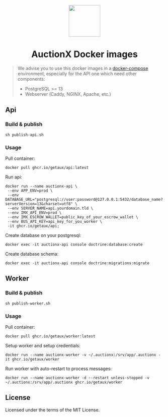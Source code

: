 <p align="center">
    <img width="100" src="https://user-images.githubusercontent.com/1866496/173375782-cf5bcb4e-8e7d-4e0f-984f-fef5202362a0.png"/>
</p>

<h1 align="center">AuctionX Docker images</h1>

> We advise you to use this docker images in a [docker-compose](https://docs.docker.com/compose/) environment, especially for the API one which need other components: 
>  - PostgreSQL >= 13
>  - Webserver (Caddy, NGINX, Apache, etc.)

## Api

### Build & publish

```shell
sh publish-api.sh
```

### Usage

Pull container:

```shell
docker pull ghcr.io/getaux/api:latest
```

Run api:

```shell
docker run --name auctionx-api \
 --env APP_ENV=prod \
 --env DATABASE_URL="postgresql://user:password@127.0.0.1:5432/database_name?serverVersion=13&charset=utf8" \
 --env SERVER_NAME=api.yourdomain.tld \
 --env IMX_API_ENV=prod \
 --env IMX_ESCROW_WALLET=public_key_of_your_escrow_wallet \
 --env BUS_API_KEY=api_key_for_you_worker \
 -it ghcr.io/getaux/api;
```

Create database on your postgresql:
```shell
docker exec -it auctionx-api console doctrine:database:create
```

Create database schema:

```shell
docker exec -it auctionx-api console doctrine:migrations:migrate
```

## Worker

### Build & publish

```shell
sh publish-worker.sh
```

### Usage

Pull container:

```shell
docker pull ghcr.io/getaux/worker:latest
```

Setup worker and setup credentials:

```shell
docker run --name auctionx-worker -v ~/.auctionx:/srv/app/.auctionx -it ghcr.io/getaux/worker
```

Run worker with auto-restart to process messages:

```shell
docker run --name auctionx-worker -d --restart unless-stopped -v ~/.auctionx:/srv/app/.auctionx ghcr.io/getaux/worker
```

## License

Licensed under the terms of the MIT License.